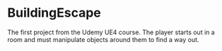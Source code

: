 # BuildingEscape
The first project from the Udemy UE4 course. The player starts out in a room and must manipulate objects around them to find a way out.
